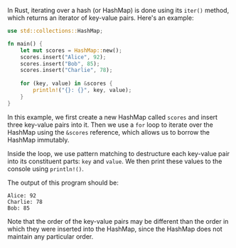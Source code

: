 In Rust, iterating over a hash (or HashMap) is done using its `iter()` method, which returns an iterator of key-value pairs. Here's an example:

```rust
use std::collections::HashMap;

fn main() {
    let mut scores = HashMap::new();
    scores.insert("Alice", 92);
    scores.insert("Bob", 85);
    scores.insert("Charlie", 78);
    
    for (key, value) in &scores {
        println!("{}: {}", key, value);
    }
}
```

In this example, we first create a new HashMap called `scores` and insert three key-value pairs into it. Then we use a `for` loop to iterate over the HashMap using the `&scores` reference, which allows us to borrow the HashMap immutably.

Inside the loop, we use pattern matching to destructure each key-value pair into its constituent parts: `key` and `value`. We then print these values to the console using `println!()`.

The output of this program should be:

```
Alice: 92
Charlie: 78
Bob: 85
```

Note that the order of the key-value pairs may be different than the order in which they were inserted into the HashMap, since the HashMap does not maintain any particular order.